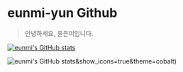 # eunmi-yun Github
> 안녕하세요, 윤은미입니다.

[![eunmi's GitHub stats](https://github-readme-stats.vercel.app/api?username=eunmi-yun)](https://github.com/eunmi-yun/eunmi-yun)

![eunmi's GitHub stats](https://github-readme-stats.vercel.app/api?username=eunmi-yun)&show_icons=true&theme=cobalt)